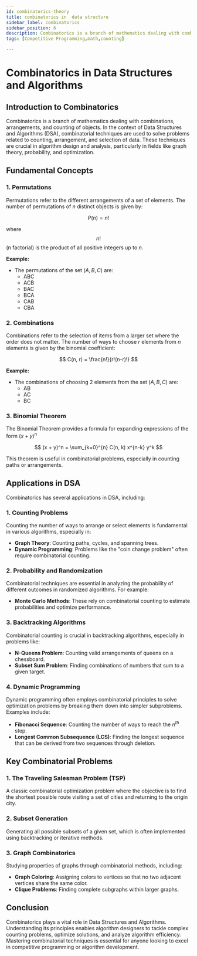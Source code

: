 ```yaml
---
id: combinatorics-theory
title: combinatorics in  data structure
sidebar_label: combinatorics
sidebar_position: 6
description: Combinatorics is a branch of mathematics dealing with combinations, arrangements, and counting of objects.
tags: [Competitive Programming,math,counting]

---
```


# Combinatorics in Data Structures and Algorithms

## Introduction to Combinatorics

Combinatorics is a branch of mathematics dealing with combinations, arrangements, and counting of objects. In the context of Data Structures and Algorithms (DSA), combinatorial techniques are used to solve problems related to counting, arrangement, and selection of data. These techniques are crucial in algorithm design and analysis, particularly in fields like graph theory, probability, and optimization.

## Fundamental Concepts

### 1. **Permutations**

Permutations refer to the different arrangements of a set of elements. The number of permutations of $n$ distinct objects is given by:

$$
P(n) = n!
$$

where $$n!$$ (n factorial) is the product of all positive integers up to $n$.

**Example:**
- The permutations of the set $(A, B, C)$ are:
  - ABC
  - ACB
  - BAC
  - BCA
  - CAB
  - CBA

### 2. **Combinations**

Combinations refer to the selection of items from a larger set where the order does not matter. The number of ways to choose  $r$ elements from $n$ elements is given by the binomial coefficient:

$$
C(n, r) = \frac{n!}{r!(n-r)!}
$$

**Example:**
- The combinations of choosing 2 elements from the set $(A, B, C)$ are:
  - AB
  - AC
  - BC

### 3. **Binomial Theorem**

The Binomial Theorem provides a formula for expanding expressions of the form $(x + y)^n$

$$
(x + y)^n = \sum_{k=0}^{n} C(n, k) x^{n-k} y^k
$$

This theorem is useful in combinatorial problems, especially in counting paths or arrangements.

## Applications in DSA

Combinatorics has several applications in DSA, including:

### 1. **Counting Problems**

Counting the number of ways to arrange or select elements is fundamental in various algorithms, especially in:

- **Graph Theory**: Counting paths, cycles, and spanning trees.
- **Dynamic Programming**: Problems like the "coin change problem" often require combinatorial counting.

### 2. **Probability and Randomization**

Combinatorial techniques are essential in analyzing the probability of different outcomes in randomized algorithms. For example:

- **Monte Carlo Methods**: These rely on combinatorial counting to estimate probabilities and optimize performance.

### 3. **Backtracking Algorithms**

Combinatorial counting is crucial in backtracking algorithms, especially in problems like:

- **N-Queens Problem**: Counting valid arrangements of queens on a chessboard.
- **Subset Sum Problem**: Finding combinations of numbers that sum to a given target.

### 4. **Dynamic Programming**

Dynamic programming often employs combinatorial principles to solve optimization problems by breaking them down into simpler subproblems. Examples include:

- **Fibonacci Sequence**: Counting the number of ways to reach the $n^{th}$ step.
- **Longest Common Subsequence (LCS)**: Finding the longest sequence that can be derived from two sequences through deletion.

## Key Combinatorial Problems

### 1. **The Traveling Salesman Problem (TSP)**

A classic combinatorial optimization problem where the objective is to find the shortest possible route visiting a set of cities and returning to the origin city.

### 2. **Subset Generation**

Generating all possible subsets of a given set, which is often implemented using backtracking or iterative methods.

### 3. **Graph Combinatorics**

Studying properties of graphs through combinatorial methods, including:

- **Graph Coloring**: Assigning colors to vertices so that no two adjacent vertices share the same color.
- **Clique Problems**: Finding complete subgraphs within larger graphs.

## Conclusion

Combinatorics plays a vital role in Data Structures and Algorithms. Understanding its principles enables algorithm designers to tackle complex counting problems, optimize solutions, and analyze algorithm efficiency. Mastering combinatorial techniques is essential for anyone looking to excel in competitive programming or algorithm development.
